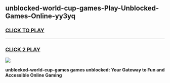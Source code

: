 
## unblocked-world-cup-games-Play-Unblocked-Games-Online-yy3yq
<h3>
<a href="https://premium76.site?title=unblocked-world-cup-games&ref=24A">CLICK TO PLAY</a></h3>
<hr>

<h3>
<a href="https://premium76.site?title=unblocked-world-cup-games&ref=24A">CLICK 2 PLAY</a>
  
</h3>

<a href="https://premium76.site?title=unblocked-world-cup-games&ref=24A"><img src="https://clearcache.store/games.png"></a>


**unblocked-world-cup-games games unblocked: Your Gateway to Fun and Accessible Online Gaming**
